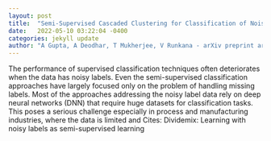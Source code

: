 ```yaml
---
layout: post
title:  "Semi-Supervised Cascaded Clustering for Classification of Noisy Label Data"
date:   2022-05-10 03:22:04 -0400
categories: jekyll update
author: "A Gupta, A Deodhar, T Mukherjee, V Runkana - arXiv preprint arXiv:2205.02209, 2022"
---
```

The performance of supervised classification techniques often deteriorates when the data has noisy labels. Even the semi-supervised classification approaches have largely focused only on the problem of handling missing labels. Most of the approaches addressing the noisy label data rely on deep neural networks (DNN) that require huge datasets for classification tasks. This poses a serious challenge especially in process and manufacturing industries, where the data is limited and Cites: Dividemix: Learning with noisy labels as semi-supervised learning